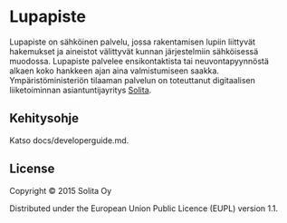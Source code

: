 # Lupapiste

Lupapiste on sähköinen palvelu, jossa rakentamisen lupiin liittyvät hakemukset
ja aineistot välittyvät kunnan järjestelmiin sähköisessä muodossa. Lupapiste
palvelee ensikontaktista tai neuvontapyynnöstä alkaen koko hankkeen ajan aina
valmistumiseen saakka. Ympäristöministeriön tilaaman palvelun on toteuttanut
digitaalisen liiketoiminnan asiantuntijayritys [Solita](http://www.solita.fi/).

## Kehitysohje

Katso docs/developerguide.md.

## License

Copyright © 2015 Solita Oy

Distributed under the European Union Public Licence (EUPL) version 1.1.
